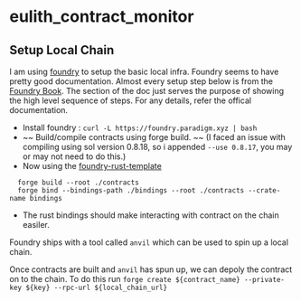 # eulith_contract_monitor

## Setup Local Chain
I am using [foundry](https://github.com/foundry-rs/foundry) to setup the basic local infra. Foundry seems to have pretty good documentation. Almost every setup step below is from the [Foundry Book](https://book.getfoundry.sh/). The section of the doc just serves the purpose of showing the high level sequence of steps. For any details, refer the offical documentation. 

- Install foundry : `curl -L https://foundry.paradigm.xyz | bash`
- ~~ Build/compile contracts using forge build. ~~ (I faced an issue with compiling using sol version 0.8.18, so i appended `--use 0.8.17`, you may or may not need to do this.) 
- Now using the [foundry-rust-template](https://github.com/foundry-rs/foundry-rust-template)
```
  forge build --root ./contracts
  forge bind --bindings-path ./bindings --root ./contracts --crate-name bindings
```
- The rust bindings should make interacting with contract on the chain easiler.

Foundry ships with a tool called `anvil` which can be used to spin up a local chain.

Once contracts are built and `anvil` has spun up, we can depoly the contract on to the chain. 
To do this run `forge create ${contract_name} --private-key ${key} --rpc-url ${local_chain_url}`
